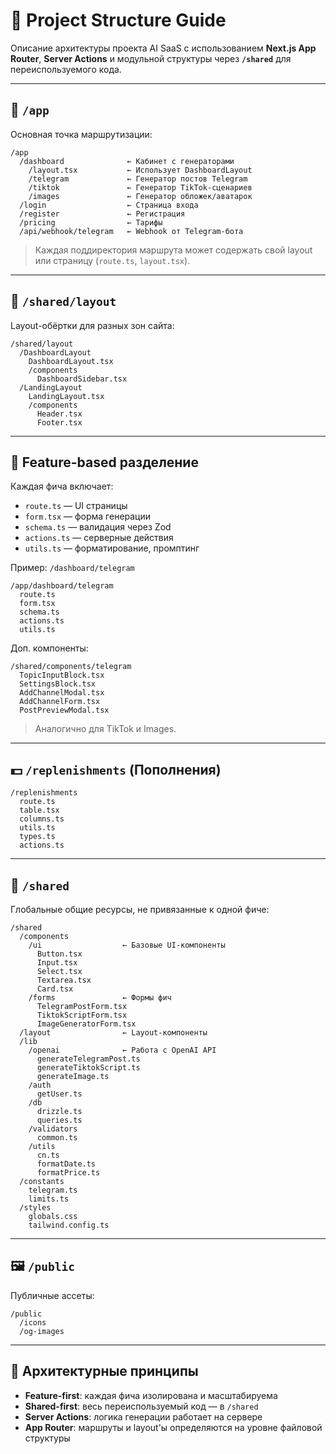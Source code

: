 # 📁 Project Structure Guide

Описание архитектуры проекта AI SaaS с использованием **Next.js App Router**, **Server Actions** и модульной структуры через **`/shared`** для переиспользуемого кода.

---

## 🔗 `/app`

Основная точка маршрутизации:
```
/app
  /dashboard              ← Кабинет с генераторами
    /layout.tsx           ← Использует DashboardLayout
    /telegram             ← Генератор постов Telegram
    /tiktok               ← Генератор TikTok-сценариев
    /images               ← Генератор обложек/аватарок
  /login                  ← Страница входа
  /register               ← Регистрация
  /pricing                ← Тарифы
  /api/webhook/telegram   ← Webhook от Telegram-бота
```

> Каждая поддиректория маршрута может содержать свой layout или страницу (`route.ts`, `layout.tsx`).

---

## 🧩 `/shared/layout`

Layout-обёртки для разных зон сайта:
```
/shared/layout
  /DashboardLayout
    DashboardLayout.tsx
    /components
      DashboardSidebar.tsx
  /LandingLayout
    LandingLayout.tsx
    /components
      Header.tsx
      Footer.tsx
```

---

## 🧠 Feature-based разделение

Каждая фича включает:
- `route.ts` — UI страницы
- `form.tsx` — форма генерации
- `schema.ts` — валидация через Zod
- `actions.ts` — серверные действия
- `utils.ts` — форматирование, промптинг

Пример: `/dashboard/telegram`
```
/app/dashboard/telegram
  route.ts
  form.tsx
  schema.ts
  actions.ts
  utils.ts
```

Доп. компоненты:
```
/shared/components/telegram
  TopicInputBlock.tsx
  SettingsBlock.tsx
  AddChannelModal.tsx
  AddChannelForm.tsx
  PostPreviewModal.tsx
```

> Аналогично для TikTok и Images.

---

## 💵 `/replenishments` (Пополнения)

```
/replenishments
  route.ts
  table.tsx
  columns.ts
  utils.ts
  types.ts
  actions.ts
```

---

## 🧰 `/shared`

Глобальные общие ресурсы, не привязанные к одной фиче:

```
/shared
  /components
    /ui                  ← Базовые UI-компоненты
      Button.tsx
      Input.tsx
      Select.tsx
      Textarea.tsx
      Card.tsx
    /forms               ← Формы фич
      TelegramPostForm.tsx
      TiktokScriptForm.tsx
      ImageGeneratorForm.tsx
  /layout                ← Layout-компоненты
  /lib
    /openai              ← Работа с OpenAI API
      generateTelegramPost.ts
      generateTiktokScript.ts
      generateImage.ts
    /auth
      getUser.ts
    /db
      drizzle.ts
      queries.ts
    /validators
      common.ts
    /utils
      cn.ts
      formatDate.ts
      formatPrice.ts
  /constants
    telegram.ts
    limits.ts
  /styles
    globals.css
    tailwind.config.ts
```

---

## 🖼 `/public`

Публичные ассеты:
```
/public
  /icons
  /og-images
```

---

## 📌 Архитектурные принципы

- **Feature-first**: каждая фича изолирована и масштабируема
- **Shared-first**: весь переиспользуемый код — в `/shared`
- **Server Actions**: логика генерации работает на сервере
- **App Router**: маршруты и layout'ы определяются на уровне файловой структуры